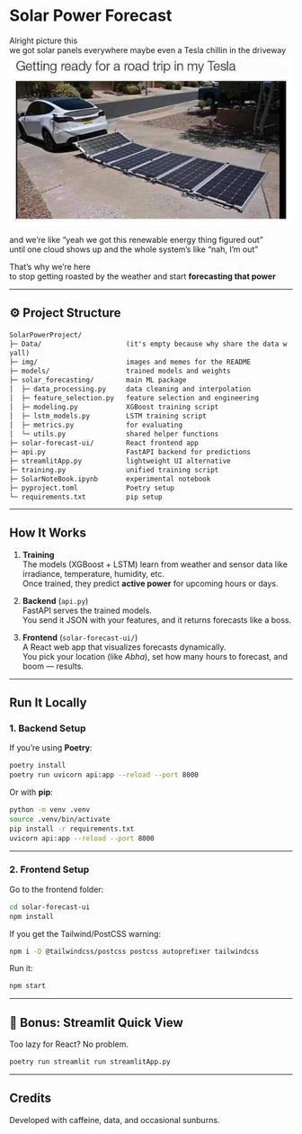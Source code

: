 # Solar Power Forecast  

Alright picture this  
we got solar panels everywhere maybe even a Tesla chillin in the driveway  
![solar tesla](img/1.jpg) 

and we’re like “yeah we got this renewable energy thing figured out”  
until one cloud shows up and the whole system’s like “nah, I’m out”  

That’s why we’re here  
to stop getting roasted by the weather and start **forecasting that power**  


---

## ⚙️ Project Structure  

```
SolarPowerProject/
├─ Data/                     (it's empty because why share the data w yall)
├─ img/                      images and memes for the README
├─ models/                   trained models and weights
├─ solar_forecasting/        main ML package
│  ├─ data_processing.py     data cleaning and interpolation
│  ├─ feature_selection.py   feature selection and engineering
│  ├─ modeling.py            XGBoost training script
│  ├─ lstm_models.py         LSTM training script
│  ├─ metrics.py             for evaluating 
│  └─ utils.py               shared helper functions
├─ solar-forecast-ui/        React frontend app
├─ api.py                    FastAPI backend for predictions
├─ streamlitApp.py           lightweight UI alternative
├─ training.py               unified training script
├─ SolarNoteBook.ipynb       experimental notebook
├─ pyproject.toml            Poetry setup
└─ requirements.txt          pip setup
```

---

## How It Works  

1. **Training**  
   The models (XGBoost + LSTM) learn from weather and sensor data like irradiance, temperature, humidity, etc.  
   Once trained, they predict **active power** for upcoming hours or days.

2. **Backend** (`api.py`)  
   FastAPI serves the trained models.  
   You send it JSON with your features, and it returns forecasts like a boss.

3. **Frontend** (`solar-forecast-ui/`)  
   A React web app that visualizes forecasts dynamically.  
   You pick your location (like *Abha*), set how many hours to forecast, and boom — results.

---

## Run It Locally  

### 1. Backend Setup  

If you’re using **Poetry**:  

```bash
poetry install
poetry run uvicorn api:app --reload --port 8000
```

Or with **pip**:  

```bash
python -m venv .venv
source .venv/bin/activate
pip install -r requirements.txt
uvicorn api:app --reload --port 8000
```



---

### 2. Frontend Setup  

Go to the frontend folder:  

```bash
cd solar-forecast-ui
npm install
```

If you get the Tailwind/PostCSS warning:  

```bash
npm i -D @tailwindcss/postcss postcss autoprefixer tailwindcss
```


Run it:  

```bash
npm start
```


---

## 🧃 Bonus: Streamlit Quick View  

Too lazy for React? No problem.  

```bash
poetry run streamlit run streamlitApp.py
```

---

## Credits  

Developed with caffeine, data, and occasional sunburns.  
